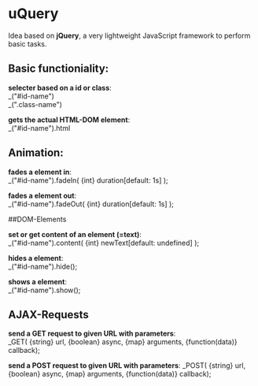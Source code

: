 # uQuery
Idea based on **jQuery**, a very lightweight JavaScript framework to perform basic tasks.

## Basic functioniality:

**selecter based on a id or class**:  
_("#id-name")  
_(".class-name")  

**gets the actual HTML-DOM element**:  
_("#id-name").html

## Animation:

**fades a element in**:  
_("#id-name").fadeIn( {int} duration[default: 1s] );

**fades a element out**:  
_("#id-name").fadeOut( {int} duration[default: 1s] );

##DOM-Elements

**set or get content of an element (=text)**:  
_("#id-name").content( {int} newText[default: undefined] );

**hides a element**:  
_("#id-name").hide();

**shows a element**:  
_("#id-name").show();

## AJAX-Requests

**send a GET request to given URL with parameters**:  
_GET( {string} url, {boolean} async, {map} arguments, {function(data)} callback);

**send a POST request to given URL with parameters**:
_POST( {string} url, {boolean} async, {map} arguments, {function(data)} callback);